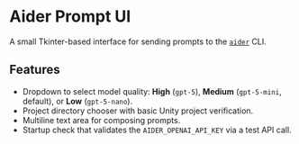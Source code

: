 # Aider Prompt UI

A small Tkinter-based interface for sending prompts to the [`aider`](https://github.com/paul-gauthier/aider) CLI.

## Features
- Dropdown to select model quality: **High** (`gpt-5`), **Medium** (`gpt-5-mini`, default), or **Low** (`gpt-5-nano`).
- Project directory chooser with basic Unity project verification.
- Multiline text area for composing prompts.
- Startup check that validates the `AIDER_OPENAI_API_KEY` via a test API call.
